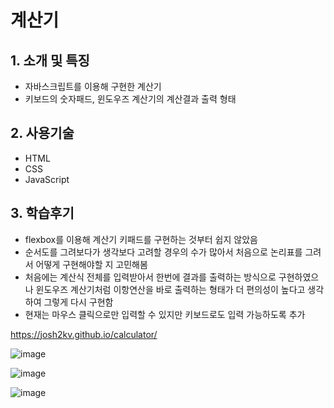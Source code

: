 # 계산기

## 1. 소개 및 특징
- 자바스크립트를 이용해 구현한 계산기
- 키보드의 숫자패드, 윈도우즈 계산기의 계산결과 출력 형태

## 2. 사용기술
- HTML
- CSS
- JavaScript

## 3. 학습후기

- flexbox를 이용해 계산기 키패드를 구현하는 것부터 쉽지 않았음
- 순서도를 그려보다가 생각보다 고려할 경우의 수가 많아서 처음으로 논리표를 그려서 어떻게 구현해야할 지 고민해봄
- 처음에는 계산식 전체를 입력받아서 한번에 결과를 출력하는 방식으로 구현하였으나 윈도우즈 계산기처럼 이항연산을 바로 출력하는 형태가 더 편의성이 높다고 생각하여 그렇게 다시 구현함
- 현재는 마우스 클릭으로만 입력할 수 있지만 키보드로도 입력 가능하도록 추가


https://josh2kv.github.io/calculator/

![image](https://user-images.githubusercontent.com/79514508/113465581-b7d18200-93fa-11eb-9532-9f0e9fe12348.png)

![image](https://user-images.githubusercontent.com/79514508/113465349-e4849a00-93f8-11eb-9156-70933fc5a116.png)

![image](https://user-images.githubusercontent.com/79514508/113094616-f7e30a00-922c-11eb-8128-9636c91d5fa0.png)
